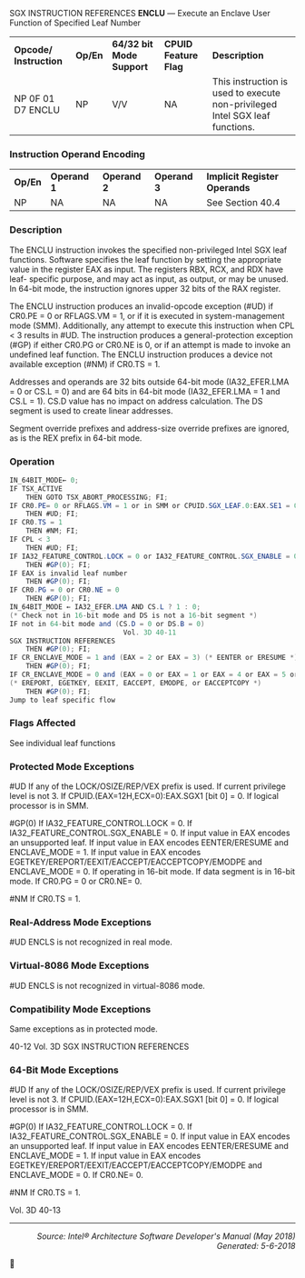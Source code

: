 SGX INSTRUCTION REFERENCES
<b>ENCLU</b> — Execute an Enclave User Function of Specified Leaf Number
<table>
	<tr>
		<td><b>Opcode/ Instruction</b></td>
		<td><b>Op/En</b></td>
		<td><b>64/32 bit Mode Support</b></td>
		<td><b>CPUID Feature Flag</b></td>
		<td><b>Description</b></td>
	</tr>
	<tr>
		<td>NP 0F 01 D7 ENCLU</td>
		<td>NP</td>
		<td>V/V</td>
		<td>NA</td>
		<td>This instruction is used to execute non-privileged Intel SGX leaf functions.</td>
	</tr>
</table>


### Instruction Operand Encoding
<table>
	<tr>
		<td><b>Op/En</b></td>
		<td><b>Operand 1</b></td>
		<td><b>Operand 2</b></td>
		<td><b>Operand 3</b></td>
		<td><b>Implicit Register Operands</b></td>
	</tr>
	<tr>
		<td>NP</td>
		<td>NA</td>
		<td>NA</td>
		<td>NA</td>
		<td>See Section 40.4</td>
	</tr>
</table>


### Description
The ENCLU instruction invokes the specified non-privileged Intel SGX leaf functions. Software specifies the leaf
function by setting the appropriate value in the register EAX as input. The registers RBX, RCX, and RDX have leaf-
specific purpose, and may act as input, as output, or may be unused. In 64-bit mode, the instruction ignores upper
32 bits of the RAX register.

The ENCLU instruction produces an invalid-opcode exception (\#UD) if CR0.PE = 0 or RFLAGS.VM = 1, or if it is
executed in system-management mode (SMM). Additionally, any attempt to execute this instruction when CPL < 3
results in \#UD. The instruction produces a general-protection exception (\#GP) if either CR0.PG or CR0.NE is 0, or
if an attempt is made to invoke an undefined leaf function. The ENCLU instruction produces a device not available
exception (\#NM) if CR0.TS = 1.

Addresses and operands are 32 bits outside 64-bit mode (IA32_EFER.LMA = 0 or CS.L = 0) and are 64 bits in 64-bit
 mode (IA32_EFER.LMA = 1 and CS.L = 1). CS.D value has no impact on address calculation. The DS segment
is used to create linear addresses.

Segment override prefixes and address-size override prefixes are ignored, as is the REX prefix in 64-bit mode.

### Operation

```java
IN_64BIT_MODE← 0;
IF TSX_ACTIVE
    THEN GOTO TSX_ABORT_PROCESSING; FI;
IF CR0.PE= 0 or RFLAGS.VM = 1 or in SMM or CPUID.SGX_LEAF.0:EAX.SE1 = 0
    THEN #UD; FI;
IF CR0.TS = 1
    THEN #NM; FI;
IF CPL < 3
    THEN #UD; FI;
IF IA32_FEATURE_CONTROL.LOCK = 0 or IA32_FEATURE_CONTROL.SGX_ENABLE = 0
    THEN #GP(0); FI;
IF EAX is invalid leaf number
    THEN #GP(0); FI;
IF CR0.PG = 0 or CR0.NE = 0
    THEN #GP(0); FI;
IN_64BIT_MODE ← IA32_EFER.LMA AND CS.L ? 1 : 0;
(* Check not in 16-bit mode and DS is not a 16-bit segment *)
IF not in 64-bit mode and (CS.D = 0 or DS.B = 0) 
                            Vol. 3D 40-11
SGX INSTRUCTION REFERENCES
    THEN #GP(0); FI;
IF CR_ENCLAVE_MODE = 1 and (EAX = 2 or EAX = 3) (* EENTER or ERESUME *)
    THEN #GP(0); FI;
IF CR_ENCLAVE_MODE = 0 and (EAX = 0 or EAX = 1 or EAX = 4 or EAX = 5 or EAX = 6 or EAX = 7)
(* EREPORT, EGETKEY, EEXIT, EACCEPT, EMODPE, or EACCEPTCOPY *)
    THEN #GP(0); FI;
Jump to leaf specific flow
```
### Flags Affected
See individual leaf functions

### Protected Mode Exceptions

<p>#UD
If any of the LOCK/OSIZE/REP/VEX prefix is used.
If current privilege level is not 3.
If CPUID.(EAX=12H,ECX=0):EAX.SGX1 [bit 0] = 0.
If logical processor is in SMM.
<p>#GP(0)
If IA32_FEATURE_CONTROL.LOCK = 0.
If IA32_FEATURE_CONTROL.SGX_ENABLE = 0.
If input value in EAX encodes an unsupported leaf.
If input value in EAX encodes EENTER/ERESUME and ENCLAVE_MODE = 1.
If input value in EAX encodes EGETKEY/EREPORT/EEXIT/EACCEPT/EACCEPTCOPY/EMODPE
and ENCLAVE_MODE = 0.
If operating in 16-bit mode.
If data segment is in 16-bit mode.
If CR0.PG = 0 or CR0.NE= 0.
<p>#NM
If CR0.TS = 1.

### Real-Address Mode Exceptions

<p>#UD
ENCLS is not recognized in real mode.

### Virtual-8086 Mode Exceptions

<p>#UD
ENCLS is not recognized in virtual-8086 mode.

### Compatibility Mode Exceptions

Same exceptions as in protected mode.

40-12 Vol. 3D
SGX INSTRUCTION REFERENCES

### 64-Bit Mode Exceptions

<p>#UD
If any of the LOCK/OSIZE/REP/VEX prefix is used.
If current privilege level is not 3.
If CPUID.(EAX=12H,ECX=0):EAX.SGX1 [bit 0] = 0.
If logical processor is in SMM.
<p>#GP(0)
If IA32_FEATURE_CONTROL.LOCK = 0.
If IA32_FEATURE_CONTROL.SGX_ENABLE = 0.
If input value in EAX encodes an unsupported leaf.
If input value in EAX encodes EENTER/ERESUME and ENCLAVE_MODE = 1.
If input value in EAX encodes EGETKEY/EREPORT/EEXIT/EACCEPT/EACCEPTCOPY/EMODPE
and ENCLAVE_MODE = 0.
If CR0.NE= 0.
<p>#NM
If CR0.TS = 1.

Vol. 3D 40-13

 --- 
<p align="right"><i>Source: Intel® Architecture Software Developer's Manual (May 2018)<br>Generated: 5-6-2018</i></p>
